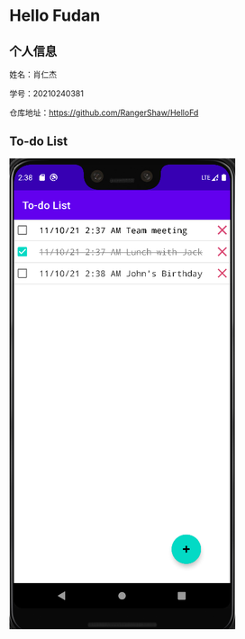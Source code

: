 # Hello Fudan

## 个人信息

姓名：肖仁杰

学号：20210240381

仓库地址：https://github.com/RangerShaw/HelloFd

## To-do List

![avatar](https://github.com/RangerShaw/HelloFd/blob/master/fig/Todo%20List.png)

